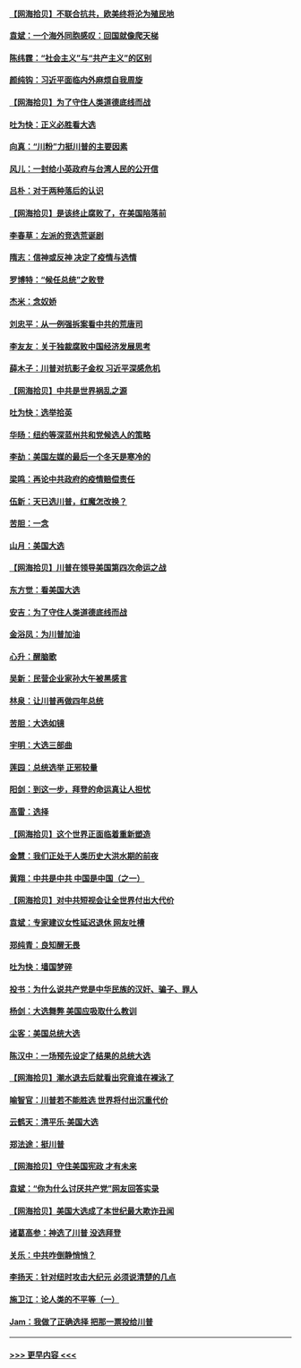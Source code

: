 #### [【网海拾贝】不联合抗共，欧美终将沦为殖民地](../pages/nsc993/n12565068.md?t=11220851) 
#### [袁斌：一个海外同胞感叹：回国就像爬天梯](../pages/nsc993/n12564986.md?t=11220851) 
#### [陈纬霆：“社会主义”与“共产主义”的区别](../pages/nsc993/n12562417.md?t=11220851) 
#### [颜纯钩：习近平面临内外麻烦自我周旋](../pages/nsc993/n12563356.md?t=11220851) 
#### [【网海拾贝】为了守住人类道德底线而战](../pages/nsc993/n12562542.md?t=11220851) 
#### [吐为快：正义必胜看大选](../pages/nsc993/n12561967.md?t=11220851) 
#### [向真：“川粉”力挺川普的主要因素](../pages/nsc993/n12560774.md?t=11220851) 
#### [风儿：一封给小英政府与台湾人民的公开信](../pages/nsc993/n12560581.md?t=11220851) 
#### [吕朴：对于两种落后的认识](../pages/nsc993/n12560492.md?t=11220851) 
#### [【网海拾贝】是该终止腐败了，在美国陷落前](../pages/nsc993/n12559936.md?t=11220851) 
#### [李春草：左派的竞选荒诞剧](../pages/nsc993/n12558380.md?t=11220851) 
#### [隋志：信神或反神 决定了疫情与选情](../pages/nsc993/n12558255.md?t=11220851) 
#### [罗博特：“候任总统”之败登](../pages/nsc993/n12558189.md?t=11220851) 
#### [杰米：念奴娇](../pages/nsc993/n12558174.md?t=11220851) 
#### [刘忠平：从一例强拆案看中共的荒唐司](../pages/nsc993/n12558036.md?t=11220851) 
#### [李友友：关于独裁腐败中国经济发展思考](../pages/nsc993/n12558004.md?t=11220851) 
#### [薛木子：川普对抗影子金权 习近平深感危机](../pages/nsc993/n12557342.md?t=11220851) 
#### [【网海拾贝】中共是世界祸乱之源](../pages/nsc993/n12555353.md?t=11220851) 
#### [吐为快：选举拾英](../pages/nsc993/n12555041.md?t=11220851) 
#### [华旸：纽约等深蓝州共和党候选人的策略](../pages/nsc993/n12554309.md?t=11220851) 
#### [李劼：美国左媒的最后一个冬天是寒冷的](../pages/nsc993/n12552947.md?t=11220851) 
#### [梁鸣：再论中共政府的疫情赔偿责任](../pages/nsc993/n12553012.md?t=11220851) 
#### [伍新：天已选川普，红魔怎改换？](../pages/nsc993/n12552970.md?t=11220851) 
#### [苦胆：一念](../pages/nsc993/n12552957.md?t=11220851) 
#### [山月：美国大选](../pages/nsc993/n12552446.md?t=11220851) 
#### [【网海拾贝】川普在领导美国第四次命运之战](../pages/nsc993/n12551973.md?t=11220851) 
#### [东方觉：看美国大选](../pages/nsc993/n12551647.md?t=11220851) 
#### [安吉：为了守住人类道德底线而战](../pages/nsc993/n12551111.md?t=11220851) 
#### [金浴凤：为川普加油](../pages/nsc993/n12551085.md?t=11220851) 
#### [心升：醒脑歌](../pages/nsc993/n12550984.md?t=11220851) 
#### [吴新：民营企业家孙大午被黑感言](../pages/nsc993/n12550656.md?t=11220851) 
#### [林泉：让川普再做四年总统](../pages/nsc993/n12550640.md?t=11220851) 
#### [苦胆：大选如镜](../pages/nsc993/n12550630.md?t=11220851) 
#### [宇明：大选三部曲](../pages/nsc993/n12550603.md?t=11220851) 
#### [莲园：总统选举 正邪较量](../pages/nsc993/n12550594.md?t=11220851) 
#### [阳剑：到这一步，拜登的命运真让人担忧](../pages/nsc993/n12549093.md?t=11220851) 
#### [高雷：选择](../pages/nsc993/n12549087.md?t=11220851) 
#### [【网海拾贝】这个世界正面临着重新塑造](../pages/nsc993/n12548326.md?t=11220851) 
#### [金慧：我们正处于人类历史大洪水期的前夜](../pages/nsc993/n12547914.md?t=11220851) 
#### [黄翔：中共是中共 中国是中国（之一）](../pages/nsc993/n12547576.md?t=11220851) 
#### [【网海拾贝】对中共短视会让全世界付出大代价](../pages/nsc993/n12546043.md?t=11220851) 
#### [袁斌：专家建议女性延迟退休 网友吐槽](../pages/nsc993/n12545424.md?t=11220851) 
#### [郑纯青：良知醒无畏](../pages/nsc993/n12545394.md?t=11220851) 
#### [吐为快：墙国梦碎](../pages/nsc993/n12545309.md?t=11220851) 
#### [投书：为什么说共产党是中华民族的汉奸、骗子、罪人](../pages/nsc993/n12545089.md?t=11220851) 
#### [杨剑：大选舞弊 美国应吸取什么教训](../pages/nsc993/n12543937.md?t=11220851) 
#### [尘客：美国总统大选](../pages/nsc993/n12543828.md?t=11220851) 
#### [陈汉中：一场预先设定了结果的总统大选](../pages/nsc993/n12543564.md?t=11220851) 
#### [【网海拾贝】潮水退去后就看出究竟谁在裸泳了](../pages/nsc993/n12543321.md?t=11220851) 
#### [喻智官：川普若不能胜选 世界将付出沉重代价](../pages/nsc993/n12541352.md?t=11220851) 
#### [云鹤天：清平乐‧美国大选](../pages/nsc993/n12540916.md?t=11220851) 
#### [郑法途：挺川普](../pages/nsc993/n12540898.md?t=11220851) 
#### [【网海拾贝】守住美国宪政 才有未来](../pages/nsc993/n12540423.md?t=11220851) 
#### [袁斌：“你为什么讨厌共产党”网友回答实录](../pages/nsc993/n12540208.md?t=11220851) 
#### [【网海拾贝】美国大选成了本世纪最大欺诈丑闻](../pages/nsc993/n12538029.md?t=11220851) 
#### [诸葛高参：神选了川普 没选拜登](../pages/nsc993/n12537664.md?t=11220851) 
#### [关乐：中共咋倒静悄悄？](../pages/nsc993/n12537615.md?t=11220851) 
#### [李扬天：针对纽时攻击大纪元 必须说清楚的几点](../pages/nsc993/n12536001.md?t=11220851) 
#### [施卫江：论人类的不平等（一）](../pages/nsc993/n12535700.md?t=11220851) 
#### [Jam：我做了正确选择 把那一票投给川普](../pages/nsc993/n12535743.md?t=11220851) 

----
#### [ >>> 更早内容 <<< ](../indexes/nsc993-earlier.md)

